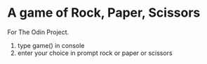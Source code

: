 # A game of Rock, Paper, Scissors

For The Odin Project.

1. type game() in console
2. enter your choice in prompt rock or paper or scissors
